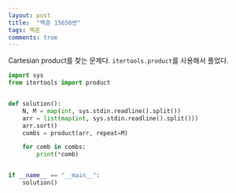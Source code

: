 ```yaml
---
layout: post
title:  "백준 15656번"
tags: 백준
comments: true
---
```


Cartesian product를 찾는 문제다. `itertools.product`를 사용해서 풀었다.

```python
import sys
from itertools import product


def solution():
    N, M = map(int, sys.stdin.readline().split())
    arr = list(map(int, sys.stdin.readline().split()))
    arr.sort()
    combs = product(arr, repeat=M)

    for comb in combs:
        print(*comb)


if __name__ == "__main__":
    solution()

```